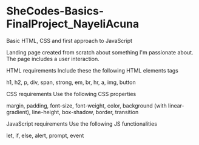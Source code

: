 # SheCodes-Basics-FinalProject_NayeliAcuna
Basic HTML, CSS and first approach to JavaScript

Landing page created from scratch about something I'm passionate about. The page includes a user interaction.

HTML requirements 
Include these the following HTML elements tags

h1, h2, p, div, span, strong, em, br, hr, a, img, button


CSS requirements 
Use the following CSS properties

margin, padding, font-size, font-weight, color, background (with linear-gradient), line-height, box-shadow, border, transition


JavaScript requirements 
Use the following JS functionalities

let, if, else, alert, prompt, event
